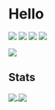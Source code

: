 # Hello

![](https://img.shields.io/badge/C++-Language-informational?style=flat&logo=cplusplus&logoColor=e3e3e3&color=f29d57)
![](https://img.shields.io/badge/Lua-Language-informational?style=flat&logo=lua&logoColor=e3e3e3&color=f29d57)
![](https://img.shields.io/badge/Visual%20Studio-Editor-informational?style=flat&logo=visualstudio&logoColor=e3e3e3&color=f29d57)
![](https://img.shields.io/badge/Windows-OS-informational?style=flat&logo=Windows&logoColor=e3e3e3&color=f29d57)

<p align="left">
  <img style="text-align:center;" src="https://komarev.com/ghpvc/?username=birds3345&style=flat&color=f29d57">
</p>


## Stats
<a href="#">
  <img align="center" src="https://github-readme-stats.vercel.app/api?username=birds3345&count_private=true&show_icons=true&line_height=27&icon_color=f29d57&text_color=e3e3e3&bg_color=171822&title_color=f29d57&border_color=f29d57&border_radius=5">
</a>

<a href="#">
  <img align="center" src="https://github-readme-stats.vercel.app/api/top-langs/?username=birds3345&langs_count=4&text_color=e3e3e3&bg_color=171822&title_color=f29d57&border_color=f29d57&border_radius=5">
</a>
